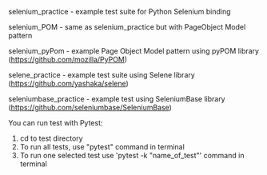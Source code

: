 selenium_practice - example test suite for Python Selenium binding

selenium_POM - same as selenium_practice but with PageObject Model pattern

selenium_pyPom - example Page Object Model pattern using pyPOM library (https://github.com/mozilla/PyPOM)

selene_practice - example test suite using Selene library (https://github.com/yashaka/selene)

seleniumbase_practice - example test using SeleniumBase library (https://github.com/seleniumbase/SeleniumBase)

You can run test with Pytest:
1. cd to test directory
2. To run all tests, use "pytest" command in terminal
3. To run one selected test use 'pytest -k "name_of_test"' command in terminal
